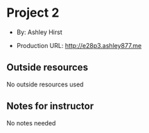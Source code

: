 # Project 2

- By: Ashley Hirst

- Production URL: <http://e28p3.ashley877.me>

## Outside resources

No outside resources used

## Notes for instructor

No notes needed
